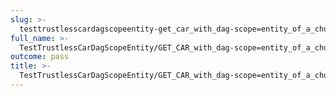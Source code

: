 ```yaml
---
slug: >-
  testtrustlesscardagscopeentity-get_car_with_dag-scope=entity_of_a_chunked_unixfs_file_(format=car)-header_content-disposition
full_name: >-
  TestTrustlessCarDagScopeEntity/GET_CAR_with_dag-scope=entity_of_a_chunked_UnixFS_file_(format=car)/Header_Content-Disposition
outcome: pass
title: >-
  TestTrustlessCarDagScopeEntity/GET_CAR_with_dag-scope=entity_of_a_chunked_UnixFS_file_(format=car)/Header_Content-Disposition
---
```


